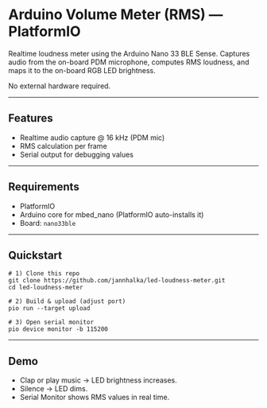 # Arduino Volume Meter (RMS) — PlatformIO
Realtime loudness meter using the Arduino Nano 33 BLE Sense.
Captures audio from the on-board PDM microphone, computes RMS loudness, and maps it to the on-board RGB LED brightness.

No external hardware required.

---

## Features
- Realtime audio capture @ 16 kHz (PDM mic)
- RMS calculation per frame
- Serial output for debugging values

---

## Requirements
- PlatformIO
- Arduino core for mbed_nano (PlatformIO auto-installs it)
- Board: `nano33ble`

---

## Quickstart
```
# 1) Clone this repo
git clone https://github.com/jannhalka/led-loudness-meter.git
cd led-loudness-meter

# 2) Build & upload (adjust port)
pio run --target upload

# 3) Open serial monitor
pio device monitor -b 115200
```

---

## Demo
- Clap or play music → LED brightness increases.
- Silence → LED dims.
- Serial Monitor shows RMS values in real time.
